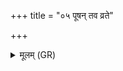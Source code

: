 +++
title = "०५ पूषन् तव व्रते"

+++
<details><summary>मूलम् (GR)</summary>

+++(not found in PSK)+++पूषन् तव व्रते वयं  
न रिष्येम कदा चन ।  
स्तोतारस् त इह स्मसि ॥
</details>
